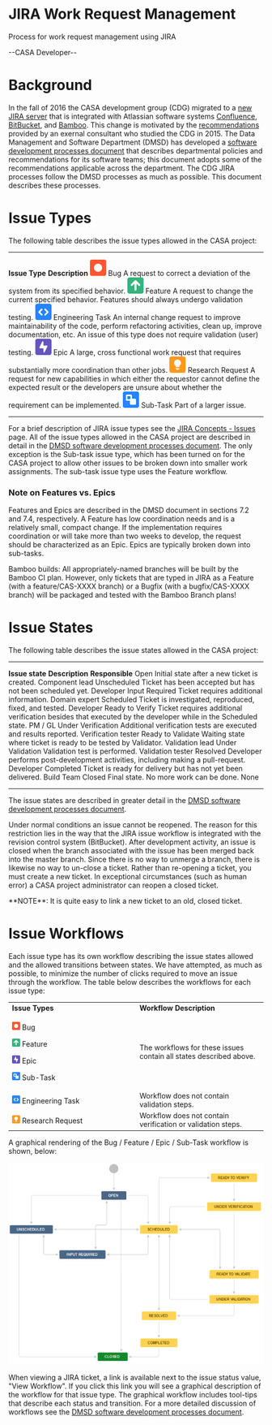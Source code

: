 

# JIRA Work Request Management 

Process for work request management using JIRA

\--CASA Developer\--

# Background

In the fall of 2016 the CASA development group (CDG) migrated to a [new JIRA server](https://open-jira.nrao.edu/) that is integrated with Atlassian software systems [Confluence](https://open-confluence.nrao.edu/), [BitBucket](https://open-bitbucket.nrao.edu/), and [Bamboo](https://open-bamboo.nrao.edu/). This change is motivated by the [recommendations](https://sharepoint.nrao.edu/dms/CASA%20Docs/Miranda%20Recommendations/EMiranda%20Recommendations.pdf) provided by an exernal consultant who studied the CDG in 2015. The Data Management and Software Department (DMSD) has developed a [software development processes document](https://staff.nrao.edu/wiki/bin/view/DMS/DMSDevelopmentProcesses) that describes departmental policies and recommendations for its software teams; this document adopts some of the recommendations applicable across the department. The CDG JIRA processes follow the DMSD processes as much as possible. This document describes these processes.

 

# Issue Types

The following table describes the issue types allowed in the CASA project:

  -------------------------------------------------------------------------------------------------------------------------------------------------------------------------------------------------------------------------------------------------------------------------------------------- -------------------------------------------------------------------------------------------------------------------------------------------------------------------------------------------------------------
  **Issue Type**                                                                                                                                                                                                                                                                               **Description**
  ![d4564b7aa9ac3a9d85da111eeb7bfadcceed22a8](media/d4564b7aa9ac3a9d85da111eeb7bfadcceed22a8.svg) Bug                                                                                                                  A request to correct a deviation of the system from its specified behavior.
  ![bca974343cad39d2b8dfb44b5bc93ad86c820430](media/bca974343cad39d2b8dfb44b5bc93ad86c820430.svg) Feature                                                                                                                                      A request to change the current specified behavior.  Features should always undergo validation testing.
  ![52adf8818d72376ec12c80ded4c7bf1fa0b53a86](media/52adf8818d72376ec12c80ded4c7bf1fa0b53a86.svg) Engineering Task                                        An internal change request to improve maintainability of the code, perform refactoring activities, clean up, improve documentation, etc.  An issue of this type does not require validation (user) testing.
  ![4c2e1dc3341ec72ec7fbc7f13803a7bfa7ef236a](media/4c2e1dc3341ec72ec7fbc7f13803a7bfa7ef236a.svg) Epic                                                                                       A large, cross functional work request that requires substantially more coordination than other jobs.
  ![699da208e61b5e89883637b470a8c6b4935eb5fb](media/699da208e61b5e89883637b470a8c6b4935eb5fb.svg) Research Request   A request for new capabilities in which either the requestor cannot define the expected result or the developers are unsure about whether the requirement can be implemented.
  ![4c9af52f27a2ca10f008ae0da277b495a0f2dbcd](media/4c9af52f27a2ca10f008ae0da277b495a0f2dbcd.svg) Sub-Task                                                                                                                                                                                   Part of a larger issue.
  -------------------------------------------------------------------------------------------------------------------------------------------------------------------------------------------------------------------------------------------------------------------------------------------- -------------------------------------------------------------------------------------------------------------------------------------------------------------------------------------------------------------

For a brief description of JIRA issue types see the [JIRA Concepts - Issues](https://open-jira.nrao.edu/secure/ShowConstantsHelp.jspa?decorator=popup#IssueTypes) page. All of the issue types allowed in the CASA project are described in detail in the [DMSD software development processes document](https://staff.nrao.edu/wiki/bin/view/DMS/DMSDevelopmentProcesses). The only exception is the Sub-task issue type, which has been turned on for the CASA project to allow other issues to be broken down into smaller work assignments. The sub-task issue type uses the Feature workflow.

### Note on Features vs. Epics

Features and Epics are described in the DMSD document in sections 7.2 and 7.4, respectively. A Feature has low coordination needs and is a relatively small, compact change. If the implementation requires coordination or will take more than two weeks to develop, the request should be characterized as an Epic. Epics are typically broken down into sub-tasks.

<div class="alert alert-warning">
Bamboo builds:  All appropriately-named branches will be built by the Bamboo CI plan.  However, only tickets that are typed in JIRA as a Feature (with a feature/CAS-XXXX branch) or a Bugfix (with a bugfix/CAS-XXXX branch) will be packaged and tested with the Bamboo Branch plans!
</div>

# Issue States

The following table describes the issue states allowed in the CASA project:

  ----------------------------------------------------------------------------------------------------------------------------------------------------------------------------------------------------------------------------------------------------------------------------------------------------------------------------------------------------------------------------------------------------------------------------------------------------------------------------------------------------------------------------------------------------------------------------------------------------------------------------------------------------------------------------------------------------------------------------------------------------------------------------- -------------------------------------------------------------------------------------------------------------- ---------------------
  **Issue state**                                                                                                                                                                                                                                                                                                                                                                                                                                                                                                                                                                                                                                                                                                                                                               **Description**                                                                                                **Responsible**
  Open                                                                                                                                                                                                                                                                                                                                                                                                                                   Initial state after a new ticket is created.                                                                   Component lead
  Unscheduled                                                                                                                                                                                                                                                                                                                                                                                                         Ticket has been accepted but has not been scheduled yet.                                                       Developer
  Input Required                                                                                                                                                                                                                                                                                                                                                                                                                    Ticket requires additional information.                                                                        Domain expert
  Scheduled                                                                                                                                                                                                                                                                                                                                                                                                        Ticket is investigated, reproduced, fixed, and tested.                                                         Developer
  Ready to Verify                                                                                                                                                                                                                                                                                                                                      Ticket requires additional verification besides that executed by the developer while in the Scheduled state.   PM / GL
  Under Verification                                                                                                                                                                                                                                                                                                                                                                            Additional verification tests are executed and results reported.                                               Verification tester
  Ready to Validate                                                                                                                                                                                                                                                                                                                                                                                Waiting state where ticket is ready to be tested by Validator.                                                 Validation lead
  Under Validation                                                                                                                                                                                                                                                                                                                                                                                                                   Validation test is performed.                                                                                  Validation tester
  Resolved                                                                                                                                                                                                                                                                                                                                                                       Developer performs post-development activities, including making a pull-request.                               Developer
  Completed   Ticket is ready for delivery but has not yet been delivered.                                                   Build Team
  Closed                                                                                                                                                                                                                                                                                                                                                                                                                                       Final state. No more work can be done.                                                                         None
  ----------------------------------------------------------------------------------------------------------------------------------------------------------------------------------------------------------------------------------------------------------------------------------------------------------------------------------------------------------------------------------------------------------------------------------------------------------------------------------------------------------------------------------------------------------------------------------------------------------------------------------------------------------------------------------------------------------------------------------------------------------------------------- -------------------------------------------------------------------------------------------------------------- ---------------------

The issue states are described in greater detail in the [DMSD software development processes document](https://staff.nrao.edu/wiki/bin/view/DMS/DMSDevelopmentProcesses).  

Under normal conditions an issue cannot be reopened. The reason for this restriction lies in the way that the JIRA issue workflow is integrated with the revision control system (BitBucket). After development activity, an issue is closed when the branch associated with the issue has been merged back into the master branch. Since there is no way to unmerge a branch, there is likewise no way to un-close a ticket. Rather than re-opening a ticket, you must create a new ticket.  In exceptional circumstances (such as human error) a CASA project administrator can reopen a closed ticket.

<div class="alert alert-info">
**NOTE**:  It is quite easy to link a new ticket to an old, closed ticket.
</div>

 

# Issue Workflows

Each issue type has its own workflow describing the issue states allowed and the allowed transitions between states.  We have attempted, as much as possible, to minimize the number of clicks required to move an issue through the workflow.  The table below describes the workflows for each issue type:

<table><colgroup><col style="width: 50%" /><col style="width: 50%" /></colgroup><tbody><tr class="odd"><td><strong>Issue Types</strong></td><td><strong>Workflow Description</strong></td></tr><tr class="even"><td><p><img src="markdown/_media/d4564b7aa9ac3a9d85da111eeb7bfadcceed22a8.svg" title="A request to correct a deviation of the system from its specified behavior." width="16" height="16" /> Bug</p><p><img src="markdown/_media/bca974343cad39d2b8dfb44b5bc93ad86c820430.svg" title="A request to change the current specified behavior." width="16" height="16" /> Feature</p><p><img src="markdown/_media/4c2e1dc3341ec72ec7fbc7f13803a7bfa7ef236a.svg" title="A large, cross functional work request that requires substantially more coordination than other jobs." width="16" height="16" /> Epic</p><p><img src="markdown/_media/4c9af52f27a2ca10f008ae0da277b495a0f2dbcd.svg" width="16" height="16" alt="Sub-Task" /> Sub-Task</p></td><td>The workflows for these issues contain all states described above.</td></tr><tr class="odd"><td><img src="markdown/_media/52adf8818d72376ec12c80ded4c7bf1fa0b53a86.svg" title="An internal change request to improve maintainability of the code, perform refactoring activities, clean up, improve documentation, etc." width="16" height="16" /> Engineering Task</td><td>Workflow does not contain validation steps.</td></tr><tr class="even"><td><img src="markdown/_media/699da208e61b5e89883637b470a8c6b4935eb5fb.svg" title="A request for new capabilities in which either the requestor cannot define the expected result or the developers are unsure about whether the requirement can be implemented." width="16" height="16" /> Research Request</td><td>Workflow does not contain verification or validation steps. </td></tr></tbody></table>

A graphical rendering of the Bug / Feature / Epic / Sub-Task workflow is shown, below:

![9e17a552ef5b272a0a8a67dcdcb0a7cac69ec715](media/9e17a552ef5b272a0a8a67dcdcb0a7cac69ec715.png)

When viewing a JIRA ticket, a link is available next to the issue status value, \"View Workflow\". If you click this link you will see a graphical description of the workflow for that issue type. The graphical workflow includes tool-tips that describe each status and transition. For a more detailed discussion of workflows see the [DMSD software development processes document](https://staff.nrao.edu/wiki/bin/view/DMS/DMSDevelopmentProcesses).

